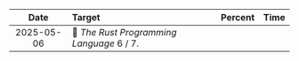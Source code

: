 |    Date    | Target                                   | Percent | Time  |
| :--------: | :--------------------------------------- | :-----: | :---: |
| 2025-05-06 | 🔲 *The Rust Programming Language* 6 / 7. |         |       |